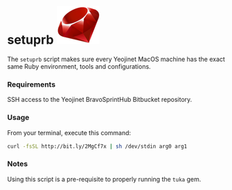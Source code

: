 # **setuprb** ![picture](img/ruby.png)
The `setuprb` script makes sure every Yeojinet MacOS machine has the exact same Ruby environment, tools and configurations.

### Requirements

SSH access to the Yeojinet BravoSprintHub Bitbucket repository.


### Usage

From your terminal, execute this command:
```sh
curl -fsSL http://bit.ly/2MgCf7x | sh /dev/stdin arg0 arg1
```


### Notes

Using this script is a pre-requisite to properly running the `tuka` gem.
